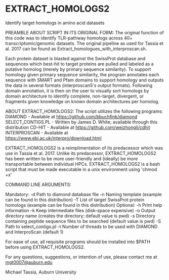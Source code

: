 # EXTRACT_HOMOLOGS2
Identify target homologs in amino acid datasets

PREAMBLE ABOUT SCRIPT IN ITS ORIGINAL FORM:
The original function of this code was to identify TLR-pathway homologs across 40+ transcriptomic/genomic datasets.
The original pipeline as used for Tassia et al. 2017 can be found as Extract_homologues_with_interproscan.sh.

Each protein dataset is blasted against the SwissProt database and sequences which best-hit to target proteins are pulled and labeled as a putative homolog (merely by primary sequence similarity). 
To support homology given primary sequence similarity, the program annotates each sequence with SMART and Pfam domains to support homology and outputs the data in several formats (interproscan5's output formats). 
Following domain annotation, it is then on the user to visually sort homologs by domain architecture to identify complete, non-target, divergent, or fragments given knowledge on known domain architectures per homolog. 

ABOUT EXTRACT_HOMOLOGS2:
The script utilizes the following programs:
DIAMOND - Available at https://github.com/bbuchfink/diamond
SELECT_CONTIGS.PL - Written by James D. White; available through this distribution
CD-HIT - Available at https://github.com/weizhongli/cdhit
INTERPROSCAN - Available at https://www.ebi.ac.uk/interpro/download.html

EXTRACT_HOMOLOGS2 is a reimplimentation of its predacessor which was use in Tassia et al. 2017. Unlike its predacessor, EXTRACT_HOMOLOGS2 has been written to be more user-friendly and (ideally) be more transportable between individual HPCs.
EXTRACT_HOMOLOGS2 is a bash script that must be made executable in a unix environment using 'chmod +x'

COMMAND LINE ARGUMENTS:

Mandatory:
  -d Path to diamond database file
  -n Naming template (example can be found in this distribution)
  -T List of target SwissProt protein homologs (example can be found in this distribution)
Optional:
  -h Print help information
  -k Keep intermediate files (disk-space expensive)
  -o Output directory name (creates the directory; default value is pwd)
  -s Directory containing peptide sequence files to be searched (default value is pwd)
  -S Path to select_contigs.pl
  -t Number of threads to be used with DIAMOND and InterproScan (default 1)

For ease of use, all requisite programs should be installed into $PATH before using EXTRACT_HOMOLOGS2. 

For any questions, suggestions, or intention of use, please contact me at mgt0007@auburn.edu

Michael Tassia,
Auburn University
